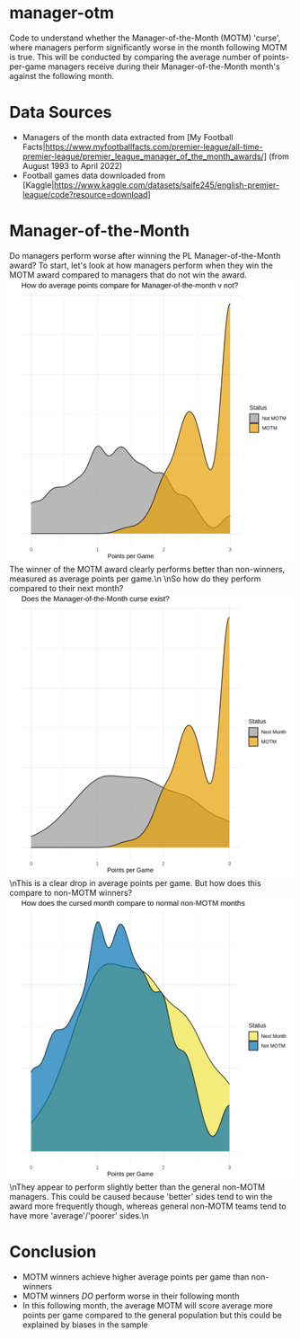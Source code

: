 # manager-otm
Code to understand whether the Manager-of-the-Month (MOTM) 'curse', where managers perform significantly worse in the month following MOTM is true. This will be conducted by comparing the average number of points-per-game managers receive during their Manager-of-the-Month month's against the following month.

# Data Sources
- Managers of the month data extracted from [My Football Facts|https://www.myfootballfacts.com/premier-league/all-time-premier-league/premier_league_manager_of_the_month_awards/] (from August 1993 to April 2022)
- Football games data downloaded from [Kaggle|https://www.kaggle.com/datasets/saife245/english-premier-league/code?resource=download]

# Manager-of-the-Month
Do managers perform worse after winning the PL Manager-of-the-Month award? To start, let's look at how managers perform when they win the MOTM award compared to managers that do not win the award.
![plot](https://github.com/regraded0101/manager-otm/blob/main/outputs/chart_images/motm_v_non_motm.png)
The winner of the MOTM award clearly performs better than non-winners, measured as average points per game.\n
\nSo how do they perform compared to their next month?
![plot](https://github.com/regraded0101/manager-otm/blob/main/outputs/chart_images/motm_v_next_month.png)
\nThis is a clear drop in average points per game. But how does this compare to non-MOTM winners?
![plot](https://github.com/regraded0101/manager-otm/blob/main/outputs/chart_images/next_month_v_general_Average.png)
\nThey appear to perform slightly better than the general non-MOTM managers. This could be caused because 'better' sides tend to win the award more frequently though, whereas general non-MOTM teams tend to have more 'average'/'poorer' sides.\n

# Conclusion
* MOTM winners achieve higher average points per game than non-winners
* MOTM winners *DO* perform worse in their following month
* In this following month, the average MOTM will score average more points per game compared to the general population but this could be explained by biases in the sample